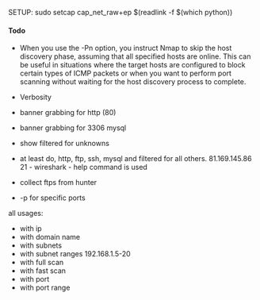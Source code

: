 SETUP:
sudo setcap cap_net_raw+ep $(readlink -f $(which python))

#### Todo

- When you use the -Pn option, you instruct Nmap to skip the host discovery phase, assuming that all specified hosts are online. This can be useful in situations where the target hosts are configured to block certain types of ICMP packets or when you want to perform port scanning without waiting for the host discovery process to complete.

- Verbosity
- banner grabbing for http (80)
- banner grabbing for 3306 mysql
- show filtered for unknowns
- at least do, http, ftp, ssh, mysql and filtered for all others.
  81.169.145.86 21 - wireshark - help command is used
- collect ftps from hunter
- -p for specific ports

all usages:

- with ip
- with domain name
- with subnets
- with subnet ranges 192.168.1.5-20
- with full scan
- with fast scan
- with port
- with port range
